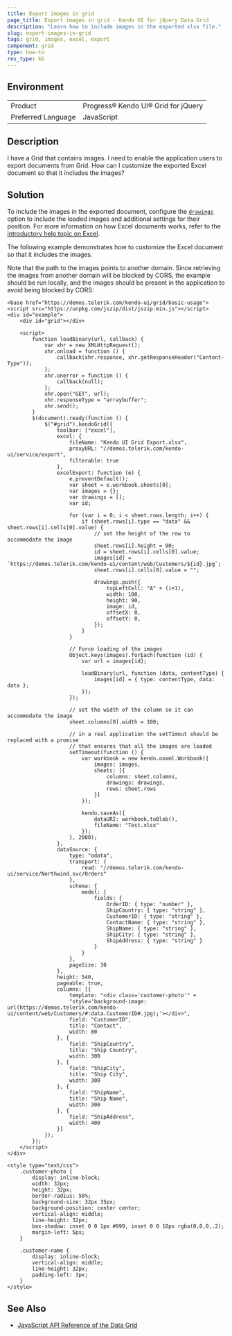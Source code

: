 ```yaml
---
title: Export images in grid
page_title: Export images in grid - Kendo UI for jQuery Data Grid
description: "Learn how to include images in the exported xlsx file."
slug: export-images-in-grid
tags: grid, images, excel, export
component: grid
type: how-to
res_type: kb
---
```


## Environment

<table>
 <tr>
  <td>Product</td>
  <td>Progress® Kendo UI® Grid for jQuery</td>
 </tr>
 <tr>
  <td>Preferred Language</td>
  <td>JavaScript</td>
 </tr>
</table>

## Description

I have a Grid that contains images. I need to enable the application users to export documents from Grid. How can I customize the exported Excel document so that it includes the images?

## Solution

To include the images in the exported document, configure the [`drawings`](/api/javascript/ooxml/workbook/configuration/sheets.drawings) option to include the loaded images and additional settings for their position. For more information on how Excel documents works, refer to the [introductory help topic on Excel](/framework/excel/introduction#create-excel-document).

The following example demonstrates how to customize the Excel document so that it includes the images.

Note that the path to the images points to another domain. Since retrieving the images from another domain will be blocked by CORS, the example should be run locally, and the images should be present in the application to avoid being blocked by CORS:

```dojo
<base href="https://demos.telerik.com/kendo-ui/grid/basic-usage">
<script src="https://unpkg.com/jszip/dist/jszip.min.js"></script>
<div id="example">
    <div id="grid"></div>

    <script>
        function loadBinary(url, callback) {
            var xhr = new XMLHttpRequest();
            xhr.onload = function () {
                callback(xhr.response, xhr.getResponseHeader("Content-Type"));
            };
            xhr.onerror = function () {
                callback(null);
            };
            xhr.open("GET", url);
            xhr.responseType = "arraybuffer";
            xhr.send();
        }
        $(document).ready(function () {
            $("#grid").kendoGrid({
                toolbar: ["excel"],
                excel: {
                    fileName: "Kendo UI Grid Export.xlsx",
                    proxyURL: "//demos.telerik.com/kendo-ui/service/export",
                    filterable: true
                },
                excelExport: function (e) {
                    e.preventDefault();
                    var sheet = e.workbook.sheets[0];
                    var images = {};
                    var drawings = [];
                    var id;

                    for (var i = 0; i < sheet.rows.length; i++) {
                        if (sheet.rows[i].type == "data" && sheet.rows[i].cells[0].value) {
                            // set the height of the row to accommodate the image
                            sheet.rows[i].height = 90;
                            id = sheet.rows[i].cells[0].value;
                            images[id] = `https://demos.telerik.com/kendo-ui/content/web/Customers/${id}.jpg`;
                            sheet.rows[i].cells[0].value = "";

                            drawings.push({
                                topLeftCell: "A" + (i+1),
                                width: 100,
                                height: 90,
                                image: id,
                                offsetX: 0,
                                offsetY: 0,
                            });
                        }
                    }

                    // Force loading of the images
                    Object.keys(images).forEach(function (id) {
                        var url = images[id];

                        loadBinary(url, function (data, contentType) {
                            images[id] = { type: contentType, data: data };
                        });
                    });

                    // set the width of the column so it can accommodate the image
                    sheet.columns[0].width = 100;

                    // in a real application the setTimout should be replaced with a promise
                    // that ensures that all the images are loaded
                    setTimeout(function () {
                        var workbook = new kendo.ooxml.Workbook({
                            images: images,
                            sheets: [{
                                columns: sheet.columns,
                                drawings: drawings,
                                rows: sheet.rows
                            }]
                        });

                        kendo.saveAs({
                            dataURI: workbook.toBlob(),
                            fileName: "Test.xlsx"
                        });
                    }, 2000);
                },
                dataSource: {
                    type: "odata",
                    transport: {
                        read: "//demos.telerik.com/kendo-ui/service/Northwind.svc/Orders"
                    },
                    schema: {
                        model: {
                            fields: {
                                OrderID: { type: "number" },
                                ShipCountry: { type: "string" },
                              	CustomerID: { type: "string" },
                              	ContactName: { type: "string" },
                                ShipName: { type: "string" },
                                ShipCity: { type: "string" },
                                ShipAddress: { type: "string" }
                            }
                        }
                    },
                    pageSize: 30
                },
                height: 540,
                pageable: true,
                columns: [{
                    template: "<div class='customer-photo'" +
                    "style='background-image: url(https://demos.telerik.com/kendo-ui/content/web/Customers/#:data.CustomerID#.jpg);'></div>",
                    field: "CustomerID",
                    title: "Contact",
                    width: 80
                }, {
                    field: "ShipCountry",
                    title: "Ship Country",
                    width: 300
                }, {
                    field: "ShipCity",
                    title: "Ship City",
                    width: 300
                }, {
                    field: "ShipName",
                    title: "Ship Name",
                    width: 300
                }, {
                    field: "ShipAddress",
                    width: 400
                }]
            });
        });
    </script>
</div>

<style type="text/css">
    .customer-photo {
        display: inline-block;
        width: 32px;
        height: 32px;
        border-radius: 50%;
        background-size: 32px 35px;
        background-position: center center;
        vertical-align: middle;
        line-height: 32px;
        box-shadow: inset 0 0 1px #999, inset 0 0 10px rgba(0,0,0,.2);
        margin-left: 5px;
    }

    .customer-name {
        display: inline-block;
        vertical-align: middle;
        line-height: 32px;
        padding-left: 3px;
    }
</style>
```

## See Also

* [JavaScript API Reference of the Data Grid](/api/javascript/ui/grid)
